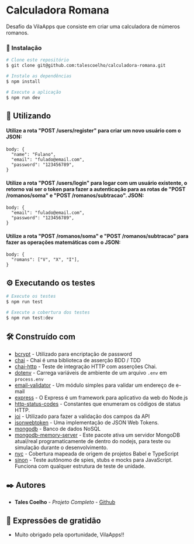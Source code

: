 # Calculadora Romana

Desafio da VilaApps que consiste em criar uma calculadora de números romanos.

### 🔧 Instalação

```bash
# Clone este repositório
$ git clone git@github.com:talescoelho/calculadora-romana.git

# Instale as dependências
$ npm install

# Execute a aplicação
$ npm run dev
```

## 🚀 Utilizando

#### Utilize a rota "POST /users/register" para criar um novo usuário com o JSON:
```
body: {
  "name": "Fulano",
  "email": "fulado@email.com",
  "password": "123456789",
}
```

#### Utilize a rota "POST /users/login" para logar com um usuário existente, o retorno vai ser o token para fazer a autenticação para as rotas de "POST /romanos/soma" e "POST /romanos/subtracao". JSON:
```
body: {
  "email": "fulado@email.com",
  "password": "123456789",
}
```

#### Utilize a rota "POST /romanos/soma" e "POST /romanos/subtracao" para fazer as operações matemáticas com o JSON:
```
body: {
  "romans": ["V", "X", "I"],
}
```

## ⚙️ Executando os testes

```bash
# Execute os testes
$ npm run test

# Execute a cobertura dos testes
$ npm run test:dev
```

## 🛠️ Construído com

* [bcrypt](https://github.com/kelektiv/node.bcrypt.js) - Utilizado para encriptação de password
* [chai](https://www.chaijs.com/) - Chai é uma biblioteca de asserção BDD / TDD
* [chai-http](https://www.chaijs.com/plugins/chai-http/) - Teste de integração HTTP com asserções Chai.
* [dotenv](https://www.npmjs.com/package/dotenv) - Carrega variáveis de ambiente de um arquivo `.env` em `process.env`
* [email-validator](https://www.npmjs.com/package/email-validator) - Um módulo simples para validar um endereço de e-mail
* [express](https://expressjs.com/pt-br/) - O Express é um framework para aplicativo da web do Node.js
* [http-status-codes](https://www.npmjs.com/package/http-status-codes) - Constantes que enumeram os códigos de status HTTP.
* [joi](https://joi.dev/api/?v=17.4.2) - Utilizado para fazer a validação dos campos da API
* [jsonwebtoken](https://github.com/auth0/node-jsonwebtoken) - Uma implementação de JSON Web Tokens.
* [mongodb](https://www.mongodb.com/) - Banco de dados NoSQL
* [mongodb-memory-server](https://github.com/nodkz/mongodb-memory-server) - Este pacote ativa um servidor MongoDB atual/real programaticamente de dentro do nodejs, para teste ou simulação durante o desenvolvimento.
* [nyc](https://www.npmjs.com/package/nyc) - Cobertura mapeada de origem de projetos Babel e TypeScript
* [sinon](https://sinonjs.org/) - Teste autônomo de spies, stubs e mocks para JavaScript. Funciona com qualquer estrutura de teste de unidade.

## ✒️ Autores

* **Tales Coelho** - *Projeto Completo* - [Github](https://github.com/talescoelho)

## 🎁 Expressões de gratidão

* Muito obrigado pela oportunidade, VilaApps!!
